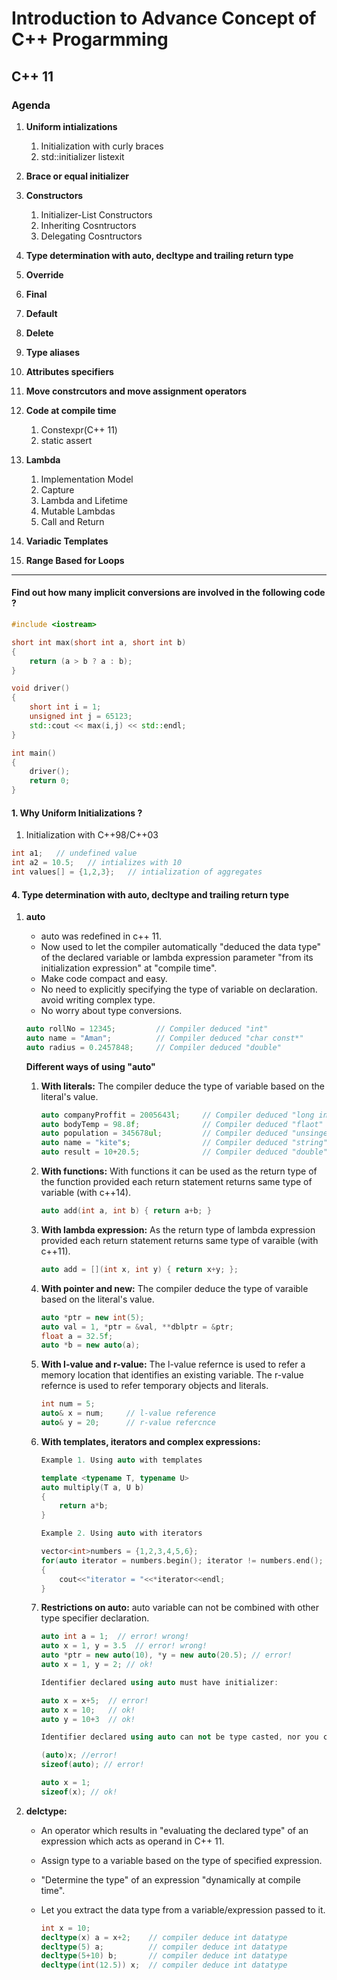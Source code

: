 <!-- Headings -->
# Introduction to Advance Concept of C++ Progarmming

## C++ 11

### Agenda

<!-- Unorderd List -->
1. **Uniform intializations**
    1. Initialization with curly braces
    1. std::initializer listexit
1. **Brace or equal initializer**
1. **Constructors**
    1. Initializer-List Constructors
    1. Inheriting Cosntructors
    1. Delegating Cosntructors
1. **Type determination with auto, decltype and trailing return type**
1. **Override**
1. **Final**
1. **Default**
1. **Delete**
1. **Type aliases**

1. **Attributes specifiers**
1. **Move constrcutors and move assignment operators**
1. **Code at compile time**
    1. Constexpr(C++ 11)
    1. static assert
1. **Lambda**
    1. Implementation Model
    1. Capture
    1. Lambda and Lifetime
    1. Mutable Lambdas
    1. Call and Return
1. **Variadic Templates**
1. **Range Based for Loops**

----------------------------------------------------------------------------

<!-- Code Blocks-->

#### Find out how many implicit conversions are involved in the following code ?

```c++
#include <iostream>

short int max(short int a, short int b)
{
    return (a > b ? a : b);
}

void driver()
{
    short int i = 1;
    unsigned int j = 65123;
    std::cout << max(i,j) << std::endl;
}

int main()
{
    driver();
    return 0;
}
```

<!-- First Topic -->

#### 1. Why Uniform Initializations ?

1. Initialization with C++98/C++03

```c++
int a1;   // undefined value
int a2 = 10.5;   // intializes with 10
int values[] = {1,2,3};   // intialization of aggregates
```

<!-- Fourth topic -->

#### 4. Type determination with auto, decltype and trailing return type

1. **auto**
    - auto was redefined in c++ 11.
    - Now used to let the compiler automatically "deduced the data type" of the declared variable or lambda expression parameter "from its initialization expression" at "compile time".
    - Make code compact and easy.
    - No need to explicitly specifying the type of variable on declaration. avoid writing complex type.
    - No worry about type conversions.

    ```c++
    auto rollNo = 12345;         // Compiler deduced "int"
    auto name = "Aman";          // Compiler deduced "char const*"
    auto radius = 0.2457848;     // Compiler deduced "double"
    ```

    **Different ways of using "auto"**
    1. **With literals:** The compiler deduce the type of variable based on the literal's value.

        ```c++
        auto companyProffit = 2005643l;     // Compiler deduced "long int"
        auto bodyTemp = 98.8f;              // Compiler deduced "flaot"
        auto population = 345678ul;         // Compiler deduced "unsinged long int"
        auto name = "kite"s;                // Compiler deduced "string"
        auto result = 10+20.5;              // Compiler deduced "double"
        ```

    1. **With functions:** With functions it can be used as the return type of the function provided each return statement returns same type of variable (with c++14).

        ```c++
        auto add(int a, int b) { return a+b; }
        ```

    1. **With lambda expression:** As the return type of lambda expression provided each return statement returns same type of varaible (with c++11).

        ```c++
        auto add = [](int x, int y) { return x+y; };
        ```

    1. **With pointer and new:** The compiler deduce the type of varaible based on the literal's value.

        ```c++
        auto *ptr = new int(5);
        auto val = 1, *ptr = &val, **dblptr = &ptr;
        float a = 32.5f;
        auto *b = new auto(a);
        ```

    1. **With l-value and r-value:** The l-value refernce is used to refer a memory location that identifies an existing variable. The r-value refernce is used to refer temporary objects and literals.

        ```c++
        int num = 5;
        auto& x = num;     // l-value reference
        auto& y = 20;      // r-value refercnce
        ```

    1. **With templates, iterators and complex expressions:**

        ```c++
        Example 1. Using auto with templates

        template <typename T, typename U>
        auto multiply(T a, U b)
        {
            return a*b;
        }
        ```

        ```c++
        Example 2. Using auto with iterators

        vector<int>numbers = {1,2,3,4,5,6};
        for(auto iterator = numbers.begin(); iterator != numbers.end(); iterator++)
        {
            cout<<"iterator = "<<*iterator<<endl;
        }
        ```

    1. **Restrictions on auto:** auto variable can not be combined with other type specifier declaration.

        ```c++
        auto int a = 1;  // error! wrong!
        auto x = 1, y = 3.5  // error! wrong!
        auto *ptr = new auto(10), *y = new auto(20.5); // error!
        auto x = 1, y = 2; // ok!
        ```

        ```c++
        Identifier declared using auto must have initializer:

        auto x = x+5;  // error!
        auto x = 10;   // ok!
        auto y = 10+3  // ok!
        ```

        ```c++
        Identifier declared using auto can not be type casted, nor you can apply sizeof or typeid operator.

        (auto)x; //error!
        sizeof(auto); // error!
        
        auto x = 1;
        sizeof(x); // ok!
        ```

1. **delctype:** 
    - An operator which results in "evaluating the declared type" of an expression which acts as operand in C++ 11.
    - Assign type to a variable based on the type of specified expression.
    - "Determine the type" of an expression "dynamically at compile time".
    - Let you extract the data type from a variable/expression passed to it.

        ```c++
        int x = 10;
        decltype(x) a = x+2;    // compiler deduce int datatype
        decltype(5) a;          // compiler deduce int datatype
        decltype(5+10) b;       // compiler deduce int datatype
        decltype(int(12.5)) x;  // compiler deduce int datatype 
        ```
